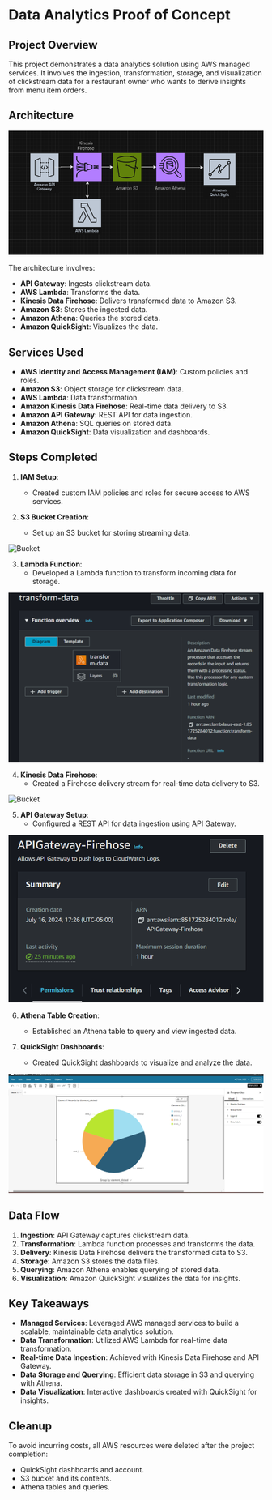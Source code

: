 # Data Analytics Proof of Concept

## Project Overview

This project demonstrates a data analytics solution using AWS managed services. It involves the ingestion, transformation, storage, and visualization of clickstream data for a restaurant owner who wants to derive insights from menu item orders.

## Architecture

![Architecture Diagram](architecture/diagram.png)

The architecture involves:
- **API Gateway**: Ingests clickstream data.
- **AWS Lambda**: Transforms the data.
- **Kinesis Data Firehose**: Delivers transformed data to Amazon S3.
- **Amazon S3**: Stores the ingested data.
- **Amazon Athena**: Queries the stored data.
- **Amazon QuickSight**: Visualizes the data.

## Services Used

- **AWS Identity and Access Management (IAM)**: Custom policies and roles.
- **Amazon S3**: Object storage for clickstream data.
- **AWS Lambda**: Data transformation.
- **Amazon Kinesis Data Firehose**: Real-time data delivery to S3.
- **Amazon API Gateway**: REST API for data ingestion.
- **Amazon Athena**: SQL queries on stored data.
- **Amazon QuickSight**: Data visualization and dashboards.

## Steps Completed

1. **IAM Setup**:
    - Created custom IAM policies and roles for secure access to AWS services.



2. **S3 Bucket Creation**:
    - Set up an S3 bucket for storing streaming data.
      
![Bucket](screenshots_of_created_services/s3+bucket.png)

3. **Lambda Function**:
    - Developed a Lambda function to transform incoming data for storage.

![Bucket](screenshots_of_created_services/lambda_function_transform-data.png)

4. **Kinesis Data Firehose**:
    - Created a Firehose delivery stream for real-time data delivery to S3.

![Bucket](screenshots_of_created_services/firehouse_stream.png)

5. **API Gateway Setup**:
    - Configured a REST API for data ingestion using API Gateway.

![Bucket](screenshots_of_created_services/APIGatewayFirehose.png)

6. **Athena Table Creation**:
    - Established an Athena table to query and view ingested data.


    
7. **QuickSight Dashboards**:
    - Created QuickSight dashboards to visualize and analyze the data.

![Bucket](screenshots_of_created_services/data_analysis_quicksight.png)

## Data Flow

1. **Ingestion**: API Gateway captures clickstream data.
2. **Transformation**: Lambda function processes and transforms the data.
3. **Delivery**: Kinesis Data Firehose delivers the transformed data to S3.
4. **Storage**: Amazon S3 stores the data files.
5. **Querying**: Amazon Athena enables querying of stored data.
6. **Visualization**: Amazon QuickSight visualizes the data for insights.



## Key Takeaways

- **Managed Services**: Leveraged AWS managed services to build a scalable, maintainable data analytics solution.
- **Data Transformation**: Utilized AWS Lambda for real-time data transformation.
- **Real-time Data Ingestion**: Achieved with Kinesis Data Firehose and API Gateway.
- **Data Storage and Querying**: Efficient data storage in S3 and querying with Athena.
- **Data Visualization**: Interactive dashboards created with QuickSight for insights.



## Cleanup

To avoid incurring costs, all AWS resources were deleted after the project completion:
- QuickSight dashboards and account.
- S3 bucket and its contents.
- Athena tables and queries.
